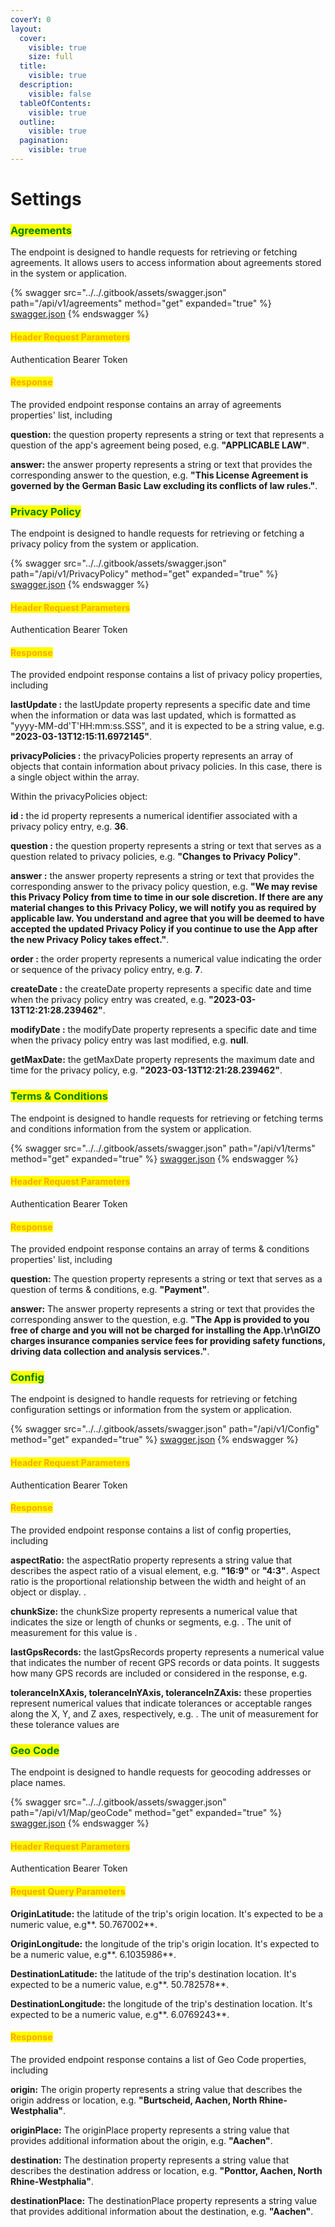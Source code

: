 ```yaml
---
coverY: 0
layout:
  cover:
    visible: true
    size: full
  title:
    visible: true
  description:
    visible: false
  tableOfContents:
    visible: true
  outline:
    visible: true
  pagination:
    visible: true
---
```


# Settings

### <mark style="color:green;">Agreements</mark>

The endpoint is designed to handle requests for retrieving or fetching agreements. It allows users to access information about agreements stored in the system or application.

{% swagger src="../../.gitbook/assets/swagger.json" path="/api/v1/agreements" method="get" expanded="true" %}
[swagger.json](../../.gitbook/assets/swagger.json)
{% endswagger %}

#### <mark style="color:orange;">Header Request Parameters</mark>

Authentication Bearer Token

#### <mark style="color:orange;">**Response**</mark>

The provided endpoint response contains an array of agreements properties' list, including &#x20;

**question:** the question property represents a string or text that represents a question of the app's agreement being posed, e.g. **"APPLICABLE LAW"**.

**answer:** the answer property represents a string or text that provides the corresponding answer to the question, e.g. **"This License Agreement is governed by the German Basic Law excluding its conflicts of law rules."**.



### <mark style="color:green;">**Privacy Policy**</mark>

The endpoint is designed to handle requests for retrieving or fetching a privacy policy from the system or application.

{% swagger src="../../.gitbook/assets/swagger.json" path="/api/v1/PrivacyPolicy" method="get" expanded="true" %}
[swagger.json](../../.gitbook/assets/swagger.json)
{% endswagger %}

#### <mark style="color:orange;">Header Request Parameters</mark>

Authentication Bearer Token

#### <mark style="color:orange;">**Response**</mark>

The provided endpoint response contains a list of privacy policy properties, including&#x20;

**lastUpdate :** the lastUpdate property represents a specific date and time when the information or data was last updated, which is formatted as "yyyy-MM-dd'T'HH:mm:ss.SSS", and it is expected to be a string value, e.g. **"2023-03-13T12:15:11.6972145"**.

**privacyPolicies :** the privacyPolicies property represents an array of objects that contain information about privacy policies. In this case, there is a single object within the array.

Within the privacyPolicies object:

**id :** the id property represents a numerical identifier associated with a privacy policy entry, e.g. **36**.

**question :** the question property represents a string or text that serves as a question related to privacy policies, e.g. **"Changes to Privacy Policy"**.

**answer :** the answer property represents a string or text that provides the corresponding answer to the privacy policy question, e.g. **"We may revise this Privacy Policy from time to time in our sole discretion. If there are any material changes to this Privacy Policy, we will notify you as required by applicable law. You understand and agree that you will be deemed to have accepted the updated Privacy Policy if you continue to use the App after the new Privacy Policy takes effect."**.

**order :** the order property represents a numerical value indicating the order or sequence of the privacy policy entry, e.g. **7**.

**createDate :** the createDate property represents a specific date and time when the privacy policy entry was created, e.g. **"2023-03-13T12:21:28.239462"**.

**modifyDate :** the modifyDate property represents a specific date and time when the privacy policy entry was last modified, e.g. **null**.

**getMaxDate:** the getMaxDate property represents the maximum date and time for the privacy policy, e.g. **"2023-03-13T12:21:28.239462"**.



### <mark style="color:green;">Terms & Conditions</mark>

The endpoint is designed to handle requests for retrieving or fetching terms and conditions information from the system or application.

{% swagger src="../../.gitbook/assets/swagger.json" path="/api/v1/terms" method="get" expanded="true" %}
[swagger.json](../../.gitbook/assets/swagger.json)
{% endswagger %}

#### <mark style="color:orange;">Header Request Parameters</mark>

Authentication Bearer Token

#### <mark style="color:orange;">**Response**</mark>

The provided endpoint response contains an array of terms & conditions properties' list, including&#x20;

**question:** The question property represents a string or text that serves as a question of terms & conditions, e.g. **"Payment"**.

**answer:** The answer property represents a string or text that provides the corresponding answer to the question, e.g. **"The App is provided to you free of charge and you will not be charged for installing the App.\r\nGIZO charges insurance companies service fees for providing safety functions, driving data collection and analysis services."**.



### <mark style="color:green;">Config</mark>

The endpoint is designed to handle requests for retrieving or fetching configuration settings or information from the system or application.

{% swagger src="../../.gitbook/assets/swagger.json" path="/api/v1/Config" method="get" expanded="true" %}
[swagger.json](../../.gitbook/assets/swagger.json)
{% endswagger %}

#### <mark style="color:orange;">Header Request Parameters</mark>

Authentication Bearer Token

#### <mark style="color:orange;">**Response**</mark>

The provided endpoint response contains a list of config properties, including &#x20;

**aspectRatio:** the aspectRatio property represents a string value that describes the aspect ratio of a visual element, e.g. **"16:9"** or **"4:3"**. Aspect ratio is the proportional relationship between the width and height of an object or display.  .

**chunkSize:** the chunkSize property represents a numerical value that indicates the size or length of chunks or segments, e.g.  . The unit of measurement for this value is  .

**lastGpsRecords:** the lastGpsRecords property represents a numerical value that indicates the number of recent GPS records or data points. It suggests how many GPS records are included or considered in the response, e.g.&#x20;

**toleranceInXAxis, toleranceInYAxis, toleranceInZAxis:** these properties represent numerical values that indicate tolerances or acceptable ranges along the X, Y, and Z axes, respectively, e.g. . The unit of measurement for these tolerance values are&#x20;



### <mark style="color:green;">Geo Code</mark>

The endpoint is designed to handle requests for geocoding addresses or place names.

{% swagger src="../../.gitbook/assets/swagger.json" path="/api/v1/Map/geoCode" method="get" expanded="true" %}
[swagger.json](../../.gitbook/assets/swagger.json)
{% endswagger %}

#### <mark style="color:orange;">Header Request Parameters</mark>

Authentication Bearer Token

#### <mark style="color:orange;">Request Query Parameters</mark>

**OriginLatitude:** the latitude of the trip's origin location. It's expected to be a numeric value, e.g**. 50.767002**.

**OriginLongitude:** the longitude of the trip's origin location. It's expected to be a numeric value, e.g**. 6.1035986**.

**DestinationLatitude:** the latitude of the trip's destination location. It's expected to be a numeric value, e.g**. 50.782578**.

**DestinationLongitude:** the longitude of the trip's destination location. It's expected to be a numeric value, e.g**. 6.0769243**.

#### <mark style="color:orange;">**Response**</mark>

The provided endpoint response contains a list of Geo Code properties, including&#x20;

**origin:** The origin property represents a string value that describes the origin address or location, e.g. **"Burtscheid, Aachen, North Rhine-Westphalia"**.&#x20;

**originPlace:** The originPlace property represents a string value that provides additional information about the origin, e.g. **"Aachen"**.

**destination:** The destination property represents a string value that describes the destination address or location, e.g. **"Ponttor, Aachen, North Rhine-Westphalia"**. &#x20;

**destinationPlace:** The destinationPlace property represents a string value that provides additional information about the destination, e.g. **"Aachen"**.
